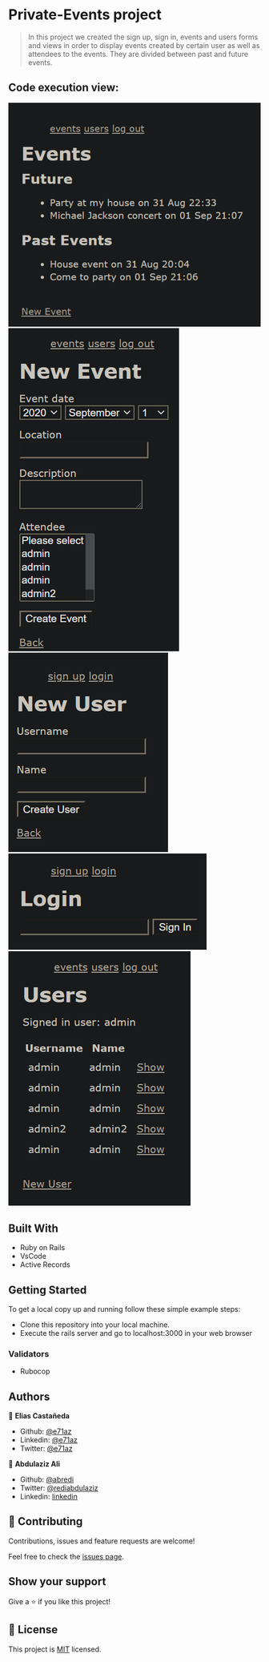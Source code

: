 # Private-Events project

> In this project we created the sign up, sign in, events and users forms and views in order to display events created by certain user as well as attendees to the events. They are divided between past and future events.

## Code execution view:

![screenshot](./app/assets/images/form-ui.png)
![screenshot](./app/assets/images/new_event.png)
![screenshot](./app/assets/images/sign_up.png)
![screenshot](./app/assets/images/log_in.png)
![screenshot](./app/assets/images/users.png)

## Built With

- Ruby on Rails
- VsCode
- Active Records

## Getting Started

To get a local copy up and running follow these simple example steps:

- Clone this repository into your local machine.
- Execute the rails server and go to localhost:3000 in your web browser

### Validators

- Rubocop

## Authors

👤 **Elias Castañeda**

- Github: [@e71az](https://github.com/e71az)
- Linkedin: [@e71az](https://www.linkedin.com/in/e71az/)
- Twitter: [@e71az](https://twitter.com/e71az)

👤 **Abdulaziz Ali**

- Github: [@abredi](https://github.com/abredi)
- Twitter: [@rediabdulaziz](https://twitter.com/rediabdulaziz)
- Linkedin: [linkedin](https://www.linkedin.com/in/abdulaziz-ali-98948011a)

## 🤝 Contributing

Contributions, issues and feature requests are welcome!

Feel free to check the [issues page](https://github.com/e71az/private-events/issues).

## Show your support

Give a ⭐️ if you like this project!

## 📝 License

This project is [MIT](lic.url) licensed.

